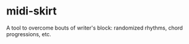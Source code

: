 # midi-skirt
A tool to overcome bouts of writer's block: randomized rhythms, chord progressions, etc.
